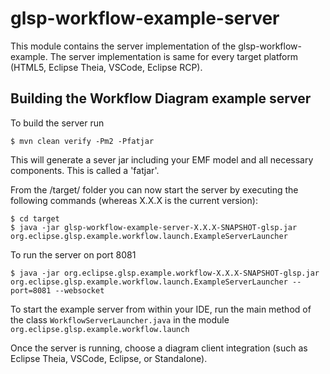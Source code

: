 # glsp-workflow-example-server

This module contains the server implementation of the glsp-workflow-example. The server implementation is same for every target platform (HTML5, Eclipse Theia, VSCode, Eclipse RCP).

## Building the Workflow Diagram example server

To build the server run 

	$ mvn clean verify -Pm2 -Pfatjar

This will generate a sever jar including your EMF model and all necessary components. This is called a 'fatjar'. 

From the /target/ folder you can now start the server by executing the following commands (whereas X.X.X is the current version):

	$ cd target
	$ java -jar glsp-workflow-example-server-X.X.X-SNAPSHOT-glsp.jar org.eclipse.glsp.example.workflow.launch.ExampleServerLauncher

To run the server on port 8081

	$ java -jar org.eclipse.glsp.example.workflow-X.X.X-SNAPSHOT-glsp.jar org.eclipse.glsp.example.workflow.launch.ExampleServerLauncher --port=8081 --websocket

To start the example server from within your IDE, run the main method of the class `WorkflowServerLauncher.java` in the module `org.eclipse.glsp.example.workflow.launch` 

Once the server is running, choose a diagram client integration (such as Eclipse Theia, VSCode, Eclipse, or Standalone).
